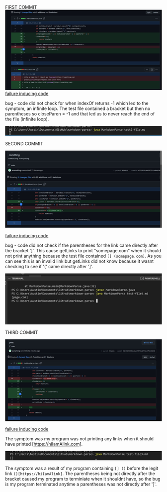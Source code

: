 FIRST COMMIT
![image](firstCommit.jpg)
[failure inducing code](https://asmarking.github.io/markdown-parse/test2-file.md)

bug - code did not check for when indexOf returns -1 which led to the symptom, an infinite loop. The test file contained a bracket but then no parentheses so closeParen = -1 
and that led us to never reach the end of the file (infinite loop).

![image](firstError.jpg)


SECOND COMMIT

![image](commitTwo.jpg)

[failure inducing code](https://asmarking.github.io/markdown-parse/test-file5.md)  

bug - code did not check if the parentheses for the link came directly after the bracket ']'. This cause getLinks to print "somepage.com" when it should not print anything because the test file contained `[] (somepage.com)`. As you can see this is an invalid link but getLinks did not know because it wasnt checking to see if '(' came directly after ']'.

![image](errorTwo.jpg)

THIRD COMMIT

![image](commit3.jpg)  

[failure inducing code](https://asmarking.github.io/markdown-parse/test3-file.md)

The symptom was my program was not printing any links when it should have printed [https://hiIamAlink.com].   

![image](error3.jpg)

The symptom was a result of my program containing `[] ()` before the legit link `()[https://hiIamAlink]`. The parentheses being not directly after the bracket caused my program to terminiate when it shouldnt have, so the bug is my program terminated anytime a parentheses was not directly after ']'.